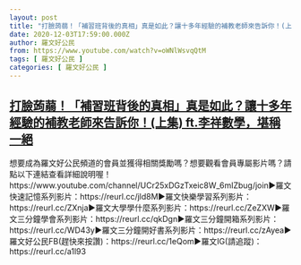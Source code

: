 ```yaml
---
layout: post
title: "打臉蒟蒻！「補習班背後的真相」真是如此？讓十多年經驗的補教老師來告訴你！(上集) ft.李祥數學，堪稱一絕"
date: 2020-12-03T17:59:00.000Z
author: 羅文好公民
from: https://www.youtube.com/watch?v=oWNlWsvqQtM
tags: [ 羅文好公民 ]
categories: [ 羅文好公民 ]
---
```

<!--1607018340000-->
[打臉蒟蒻！「補習班背後的真相」真是如此？讓十多年經驗的補教老師來告訴你！(上集) ft.李祥數學，堪稱一絕](https://www.youtube.com/watch?v=oWNlWsvqQtM)
------

<div>
想要成為羅文好公民頻道的會員並獲得相關獎勵嗎？想要觀看會員專屬影片嗎？請點以下連結查看詳細說明喔！https://www.youtube.com/channel/UCr25xDGzTxeic8W_6mIZbug/join►羅文快速記憶系列影片：https://reurl.cc/jld8M►羅文快樂學習系列影片：https://reurl.cc/ZXnja►羅文大學學什麼系列影片：https://reurl.cc/ZeZXW►羅文三分鐘學會系列影片：https://reurl.cc/qkDgn►羅文三分鐘開箱系列影片：https://reurl.cc/WD43y►羅文三分鐘開好書系列影片：https://reurl.cc/zAyea►羅文好公民FB(趕快來按讚)：https://reurl.cc/1eQom►羅文IG(請追蹤)：https://reurl.cc/a1l93
</div>
